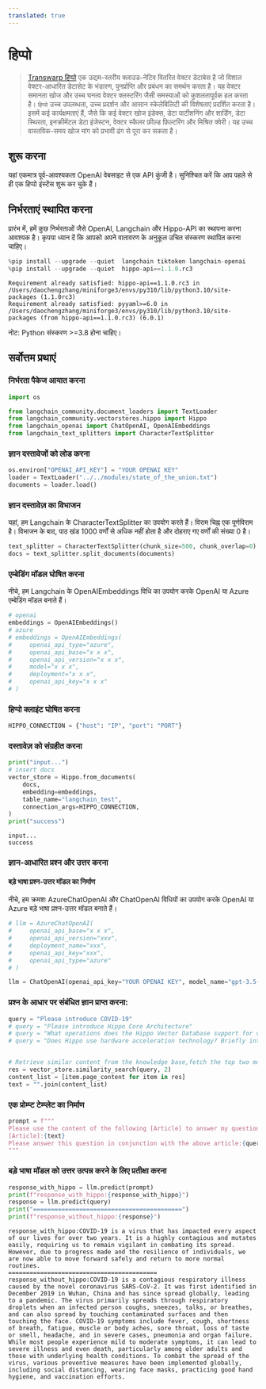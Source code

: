 ```yaml
---
translated: true
---
```


# हिप्पो

>[Transwarp हिप्पो](https://www.transwarp.cn/en/subproduct/hippo) एक उद्यम-स्तरीय क्लाउड-नेटिव वितरित वेक्टर डेटाबेस है जो विशाल वेक्टर-आधारित डेटासेट के भंडारण, पुनर्प्राप्ति और प्रबंधन का समर्थन करता है। यह वेक्टर समानता खोज और उच्च घनत्व वेक्टर क्लस्टरिंग जैसी समस्याओं को कुशलतापूर्वक हल करता है। `हिप्पो` उच्च उपलब्धता, उच्च प्रदर्शन और आसान स्केलेबिलिटी की विशेषताएं प्रदर्शित करता है। इसमें कई कार्यक्षमताएं हैं, जैसे कि कई वेक्टर खोज इंडेक्स, डेटा पार्टीशनिंग और शार्डिंग, डेटा स्थिरता, इनक्रीमेंटल डेटा इंजेस्टन, वेक्टर स्कैलर फ़ील्ड फ़िल्टरिंग और मिश्रित क्वेरी। यह उच्च वास्तविक-समय खोज मांग को प्रभावी ढंग से पूरा कर सकता है।

## शुरू करना

यहां एकमात्र पूर्व-आवश्यकता OpenAI वेबसाइट से एक API कुंजी है। सुनिश्चित करें कि आप पहले से ही एक हिप्पो इंस्टेंस शुरू कर चुके हैं।

## निर्भरताएं स्थापित करना

प्रारंभ में, हमें कुछ निर्भरताओं जैसे OpenAI, Langchain और Hippo-API का स्थापना करना आवश्यक है। कृपया ध्यान दें कि आपको अपने वातावरण के अनुकूल उचित संस्करण स्थापित करना चाहिए।

```python
%pip install --upgrade --quiet  langchain tiktoken langchain-openai
%pip install --upgrade --quiet  hippo-api==1.1.0.rc3
```

```output
Requirement already satisfied: hippo-api==1.1.0.rc3 in /Users/daochengzhang/miniforge3/envs/py310/lib/python3.10/site-packages (1.1.0rc3)
Requirement already satisfied: pyyaml>=6.0 in /Users/daochengzhang/miniforge3/envs/py310/lib/python3.10/site-packages (from hippo-api==1.1.0.rc3) (6.0.1)
```

नोट: Python संस्करण >=3.8 होना चाहिए।

## सर्वोत्तम प्रथाएं

### निर्भरता पैकेज आयात करना

```python
import os

from langchain_community.document_loaders import TextLoader
from langchain_community.vectorstores.hippo import Hippo
from langchain_openai import ChatOpenAI, OpenAIEmbeddings
from langchain_text_splitters import CharacterTextSplitter
```

### ज्ञान दस्तावेजों को लोड करना

```python
os.environ["OPENAI_API_KEY"] = "YOUR OPENAI KEY"
loader = TextLoader("../../modules/state_of_the_union.txt")
documents = loader.load()
```

### ज्ञान दस्तावेज़ का विभाजन

यहां, हम Langchain के CharacterTextSplitter का उपयोग करते हैं। विराम चिह्न एक पूर्णविराम है। विभाजन के बाद, पाठ खंड 1000 वर्णों से अधिक नहीं होता है और दोहराए गए वर्णों की संख्या 0 है।

```python
text_splitter = CharacterTextSplitter(chunk_size=500, chunk_overlap=0)
docs = text_splitter.split_documents(documents)
```

### एम्बेडिंग मॉडल घोषित करना

नीचे, हम Langchain के OpenAIEmbeddings विधि का उपयोग करके OpenAI या Azure एम्बेडिंग मॉडल बनाते हैं।

```python
# openai
embeddings = OpenAIEmbeddings()
# azure
# embeddings = OpenAIEmbeddings(
#     openai_api_type="azure",
#     openai_api_base="x x x",
#     openai_api_version="x x x",
#     model="x x x",
#     deployment="x x x",
#     openai_api_key="x x x"
# )
```

### हिप्पो क्लाइंट घोषित करना

```python
HIPPO_CONNECTION = {"host": "IP", "port": "PORT"}
```

### दस्तावेज़ को संग्रहीत करना

```python
print("input...")
# insert docs
vector_store = Hippo.from_documents(
    docs,
    embedding=embeddings,
    table_name="langchain_test",
    connection_args=HIPPO_CONNECTION,
)
print("success")
```

```output
input...
success
```

### ज्ञान-आधारित प्रश्न और उत्तर करना

#### बड़े भाषा प्रश्न-उत्तर मॉडल का निर्माण

नीचे, हम क्रमशः AzureChatOpenAI और ChatOpenAI विधियों का उपयोग करके OpenAI या Azure बड़े भाषा प्रश्न-उत्तर मॉडल बनाते हैं।

```python
# llm = AzureChatOpenAI(
#     openai_api_base="x x x",
#     openai_api_version="xxx",
#     deployment_name="xxx",
#     openai_api_key="xxx",
#     openai_api_type="azure"
# )

llm = ChatOpenAI(openai_api_key="YOUR OPENAI KEY", model_name="gpt-3.5-turbo-16k")
```

### प्रश्न के आधार पर संबंधित ज्ञान प्राप्त करना:

```python
query = "Please introduce COVID-19"
# query = "Please introduce Hippo Core Architecture"
# query = "What operations does the Hippo Vector Database support for vector data?"
# query = "Does Hippo use hardware acceleration technology? Briefly introduce hardware acceleration technology."


# Retrieve similar content from the knowledge base,fetch the top two most similar texts.
res = vector_store.similarity_search(query, 2)
content_list = [item.page_content for item in res]
text = "".join(content_list)
```

### एक प्रोम्प्ट टेम्प्लेट का निर्माण

```python
prompt = f"""
Please use the content of the following [Article] to answer my question. If you don't know, please say you don't know, and the answer should be concise."
[Article]:{text}
Please answer this question in conjunction with the above article:{query}
"""
```

### बड़े भाषा मॉडल को उत्तर उत्पन्न करने के लिए प्रतीक्षा करना

```python
response_with_hippo = llm.predict(prompt)
print(f"response_with_hippo:{response_with_hippo}")
response = llm.predict(query)
print("==========================================")
print(f"response_without_hippo:{response}")
```

```output
response_with_hippo:COVID-19 is a virus that has impacted every aspect of our lives for over two years. It is a highly contagious and mutates easily, requiring us to remain vigilant in combating its spread. However, due to progress made and the resilience of individuals, we are now able to move forward safely and return to more normal routines.
==========================================
response_without_hippo:COVID-19 is a contagious respiratory illness caused by the novel coronavirus SARS-CoV-2. It was first identified in December 2019 in Wuhan, China and has since spread globally, leading to a pandemic. The virus primarily spreads through respiratory droplets when an infected person coughs, sneezes, talks, or breathes, and can also spread by touching contaminated surfaces and then touching the face. COVID-19 symptoms include fever, cough, shortness of breath, fatigue, muscle or body aches, sore throat, loss of taste or smell, headache, and in severe cases, pneumonia and organ failure. While most people experience mild to moderate symptoms, it can lead to severe illness and even death, particularly among older adults and those with underlying health conditions. To combat the spread of the virus, various preventive measures have been implemented globally, including social distancing, wearing face masks, practicing good hand hygiene, and vaccination efforts.
```
